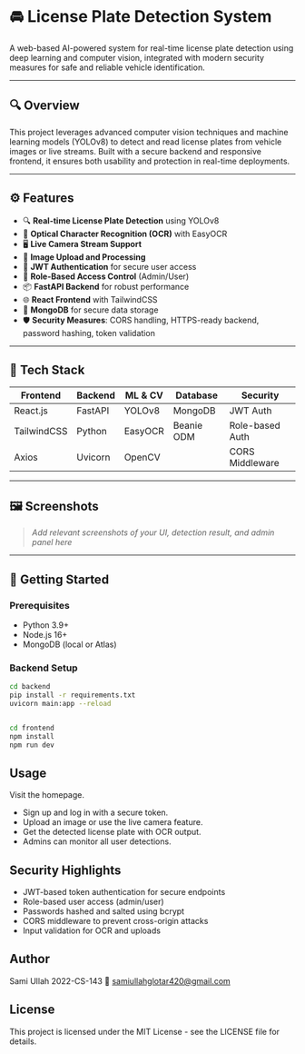 # 🚘 License Plate Detection System

A web-based AI-powered system for real-time license plate detection using deep learning and computer vision, integrated with modern security measures for safe and reliable vehicle identification.

---

## 🔍 Overview

This project leverages advanced computer vision techniques and machine learning models (YOLOv8) to detect and read license plates from vehicle images or live streams. Built with a secure backend and responsive frontend, it ensures both usability and protection in real-time deployments.

---

## ⚙️ Features

- 🔍 **Real-time License Plate Detection** using YOLOv8
- 🤖 **Optical Character Recognition (OCR)** with EasyOCR
- 🖥️ **Live Camera Stream Support**
- 💾 **Image Upload and Processing**
- 🔐 **JWT Authentication** for secure user access
- 👮 **Role-Based Access Control** (Admin/User)
- 📦 **FastAPI Backend** for robust performance
- 🌐 **React Frontend** with TailwindCSS
- 🧠 **MongoDB** for secure data storage
- 🛡️ **Security Measures**: CORS handling, HTTPS-ready backend, password hashing, token validation

---

## 🧠 Tech Stack

| Frontend     | Backend     | ML & CV       | Database  | Security        |
|--------------|-------------|---------------|-----------|-----------------|
| React.js     | FastAPI     | YOLOv8        | MongoDB   | JWT Auth        |
| TailwindCSS  | Python      | EasyOCR       | Beanie ODM| Role-based Auth |
| Axios        | Uvicorn     | OpenCV        |           | CORS Middleware |

---

## 🖼️ Screenshots

> *Add relevant screenshots of your UI, detection result, and admin panel here*

---

## 🚀 Getting Started

### Prerequisites

- Python 3.9+
- Node.js 16+
- MongoDB (local or Atlas)

### Backend Setup

```bash
cd backend
pip install -r requirements.txt
uvicorn main:app --reload


cd frontend
npm install
npm run dev

```

## Usage
Visit the homepage.

- Sign up and log in with a secure token.
- Upload an image or use the live camera feature.
- Get the detected license plate with OCR output.
- Admins can monitor all user detections.


## Security Highlights
- JWT-based token authentication for secure endpoints
- Role-based user access (admin/user)
- Passwords hashed and salted using bcrypt
- CORS middleware to prevent cross-origin attacks
- Input validation for OCR and uploads

## Author
Sami Ullah
2022-CS-143
📧 samiullahglotar420@gmail.com

## License
This project is licensed under the MIT License - see the LICENSE file for details.

